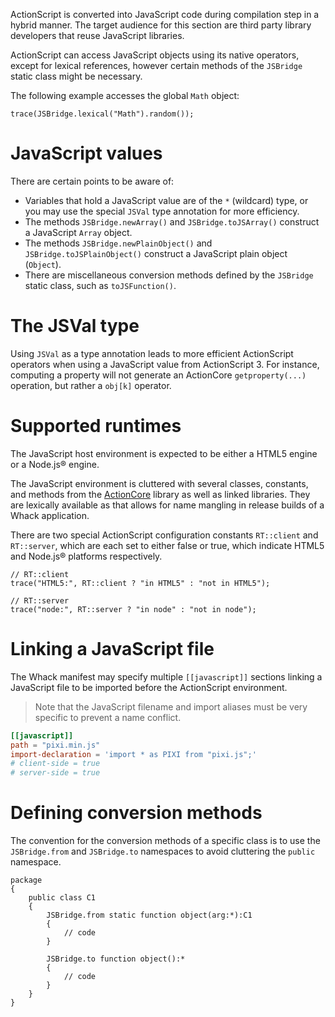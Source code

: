 ActionScript is converted into JavaScript code during compilation step in a hybrid manner. The target audience for this section are third party library developers that reuse JavaScript libraries.

ActionScript can access JavaScript objects using its native operators, except for lexical references, however certain methods of the `JSBridge` static class might be necessary.

The following example accesses the global `Math` object:

```
trace(JSBridge.lexical("Math").random());
```

# JavaScript values

There are certain points to be aware of:

- Variables that hold a JavaScript value are of the `*` (wildcard) type, or you may use the special `JSVal` type annotation for more efficiency.
- The methods `JSBridge.newArray()` and `JSBridge.toJSArray()` construct a JavaScript `Array` object.
- The methods `JSBridge.newPlainObject()` and `JSBridge.toJSPlainObject()` construct a JavaScript plain object (`Object`).
- There are miscellaneous conversion methods defined by the `JSBridge` static class, such as `toJSFunction()`.

# The JSVal type

Using `JSVal` as a type annotation leads to more efficient ActionScript operators when using a JavaScript value from ActionScript 3. For instance, computing a property will not generate an ActionCore `getproperty(...)` operation, but rather a `obj[k]` operator.

# Supported runtimes

The JavaScript host environment is expected to be either a HTML5 engine or a Node.js® engine.

The JavaScript environment is cluttered with several classes, constants, and methods from the [ActionCore](https://github.com/whackengine/actioncore) library as well as linked libraries. They are lexically available as that allows for name mangling in release builds of a Whack application.

There are two special ActionScript configuration constants `RT::client` and `RT::server`, which are each set to either false or true, which indicate HTML5 and Node.js® platforms respectively.

```
// RT::client
trace("HTML5:", RT::client ? "in HTML5" : "not in HTML5");

// RT::server
trace("node:", RT::server ? "in node" : "not in node");
```

# Linking a JavaScript file

The Whack manifest may specify multiple `[[javascript]]` sections linking a JavaScript file to be imported before the ActionScript environment.

> Note that the JavaScript filename and import aliases must be very specific to prevent a name conflict.

```toml
[[javascript]]
path = "pixi.min.js"
import-declaration = 'import * as PIXI from "pixi.js";'
# client-side = true
# server-side = true
```

# Defining conversion methods

The convention for the conversion methods of a specific class is to use the `JSBridge.from` and `JSBridge.to` namespaces to avoid cluttering the `public` namespace.

```as3
package
{
    public class C1
    {
        JSBridge.from static function object(arg:*):C1
        {
            // code
        }

        JSBridge.to function object():*
        {
            // code
        }
    }
}
```